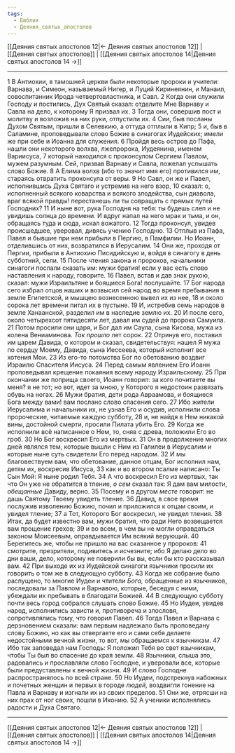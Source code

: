 ```yaml
---
tags:
  - Библия
  - Деяния_святых_апостолов
---
```

[[Деяния святых апостолов 12|← Деяния святых апостолов 12]] | [[Деяния святых апостолов]] | [[Деяния святых апостолов 14|Деяния святых апостолов 14 →]]

---
1 В Антиохии, в тамошней церкви были некоторые пророки и учители: Варнава, и Симеон, называемый Нигер, и Луций Киринеянин, и Манаил, совоспитанник Ирода четвертовластника, и Савл.
2 Когда они служили Господу и постились, Дух Святый сказал: отделите Мне Варнаву и Савла на дело, к которому Я призвал их.
3 Тогда они, совершив пост и молитву и возложив на них руки, отпустили их.
4 Сии, быв посланы Духом Святым, пришли в Селевкию, а оттуда отплыли в Кипр;
5 и, быв в Саламине, проповедывали слово Божие в синагогах Иудейских; имели же при себе и Иоанна для служения.
6 Пройдя весь остров до Пафа, нашли они некоторого волхва, лжепророка, Иудеянина, именем Вариисуса,
7 который находился с проконсулом Сергием Павлом, мужем разумным. Сей, призвав Варнаву и Савла, пожелал услышать слово Божие.
8 А Елима волхв (ибо то значит имя его) противился им, стараясь отвратить проконсула от веры.
9 Но Савл, он же и Павел, исполнившись Духа Святаго и устремив на него взор,
10 сказал: о, исполненный всякого коварства и всякого злодейства, сын диавола, враг всякой правды! перестанешь ли ты совращать с прямых путей Господних?
11 И ныне вот, рука Господня на тебя: ты будешь слеп и не увидишь солнца до времени. И вдруг напал на него мрак и тьма, и он, обращаясь туда и сюда, искал вожатого.
12 Тогда проконсул, увидев происшедшее, уверовал, дивясь учению Господню.
13 Отплыв из Пафа, Павел и бывшие при нем прибыли в Пергию, в Памфилии. Но Иоанн, отделившись от них, возвратился в Иерусалим.
14 Они же, проходя от Пергии, прибыли в Антиохию Писидийскую и, войдя в синагогу в день субботний, сели.
15 После чтения закона и пророков, начальники синагоги послали сказать им: мужи братия! если у вас есть слово наставления к народу, говорите.
16 Павел, встав и дав знак рукою, сказал: мужи Израильтяне и боящиеся Бога! послушайте.
17 Бог народа сего избрал отцов наших и возвысил сей народ во время пребывания в земле Египетской, и мышцею вознесенною вывел их из нее,
18 и около сорока лет времени питал их в пустыне.
19 И, истребив семь народов в земле Ханаанской, разделил им в наследие землю их.
20 И после сего, около четырехсот пятидесяти лет, давал им судей до пророка Самуила.
21 Потом просили они царя, и Бог дал им Саула, сына Кисова, мужа из колена Вениаминова. <I>Так</I> <I>прошло</I> лет сорок.
22 Отринув его, поставил им царем Давида, о котором и сказал, свидетельствуя: нашел Я мужа по сердцу Моему, Давида, сына Иессеева, который исполнит все хотения Мои.
23 Из его-то потомства Бог по обетованию воздвиг Израилю Спасителя Иисуса.
24 Перед самым явлением Его Иоанн проповедывал крещение покаяния всему народу Израильскому.
25 При окончании же поприща своего, Иоанн говорил: за кого почитаете вы меня? я не тот; но вот, идет за мною, у Которого я недостоин развязать обувь на ногах.
26 Мужи братия, дети рода Авраамова, и боящиеся Бога между вами! вам послано слово спасения сего.
27 Ибо жители Иерусалима и начальники их, не узнав Его и осудив, исполнили слова пророческие, читаемые каждую субботу,
28 и, не найдя в Нем никакой вины, достойной смерти, просили Пилата убить Его.
29 Когда же исполнили всё написанное о Нем, то, сняв с древа, положили Его во гроб.
30 Но Бог воскресил Его из мертвых.
31 Он в продолжение многих дней являлся тем, которые вышли с Ним из Галилеи в Иерусалим и которые ныне суть свидетели Его перед народом.
32 И мы благовествуем вам, что обетование, данное отцам, Бог исполнил нам, детям их, воскресив Иисуса,
33 как и во втором псалме написано: Ты Сын Мой: Я ныне родил Тебя.
34 А что воскресил Его из мертвых, так что Он уже не обратится в тление, <I>о</I> <I>сем</I> сказал так: Я дам вам милости, <I>обещанные</I> Давиду, верно.
35 Посему и в другом <I>месте</I> говорит: не дашь Святому Твоему увидеть тление.
36 Давид, в свое время послужив изволению Божию, почил и приложился к отцам своим, и увидел тление;
37 а Тот, Которого Бог воскресил, не увидел тления.
38 Итак, да будет известно вам, мужи братия, что ради Него возвещается вам прощение грехов;
39 и во всем, в чем вы не могли оправдаться законом Моисеевым, оправдывается Им всякий верующий.
40 Берегитесь же, чтобы не пришло на вас сказанное у пророков:
41 смотрите, презрители, подивитесь и исчезните; ибо Я делаю дело во дни ваши, дело, которому не поверили бы вы, если бы кто рассказывал вам.
42 При выходе их из Иудейской синагоги язычники просили их говорить о том же в следующую субботу.
43 Когда же собрание было распущено, то многие Иудеи и чтители <I>Бога,</I> обращенные из язычников, последовали за Павлом и Варнавою, которые, беседуя с ними, убеждали их пребывать в благодати Божией.
44 В следующую субботу почти весь город собрался слушать слово Божие.
45 Но Иудеи, увидев народ, исполнились зависти и, противореча и злословя, сопротивлялись тому, что говорил Павел.
46 Тогда Павел и Варнава с дерзновением сказали: вам первым надлежало быть проповедану слову Божию, но как вы отвергаете его и сами себя делаете недостойными вечной жизни, то вот, мы обращаемся к язычникам.
47 Ибо так заповедал нам Господь: Я положил Тебя во свет язычникам, чтобы Ты был во спасение до края земли.
48 Язычники, слыша это, радовались и прославляли слово Господне, и уверовали все, которые были предуставлены к вечной жизни.
49 И слово Господне распространялось по всей стране.
50 Но Иудеи, подстрекнув набожных и почетных женщин и первых в городе <I>людей,</I> воздвигли гонение на Павла и Варнаву и изгнали их из своих пределов.
51 Они же, отрясши на них прах от ног своих, пошли в Иконию.
52 А ученики исполнялись радости и Духа Святаго.

---
[[Деяния святых апостолов 12|← Деяния святых апостолов 12]] | [[Деяния святых апостолов]] | [[Деяния святых апостолов 14|Деяния святых апостолов 14 →]]